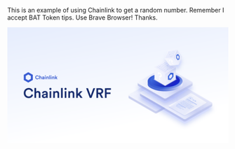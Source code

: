 This is an example of using Chainlink to get a random number.
Remember I accept BAT Token tips. Use Brave Browser! Thanks.

[![](https://github.com/ethfannum1/ETH_Random_Number_Chainlink/blob/main/1.png)](https://github.com/ethfannum1/ETH_Random_Number_Chainlink/blob/main/1.png)
